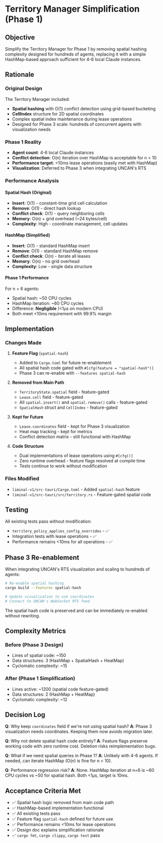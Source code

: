 # Territory Manager Simplification (Phase 1)

## Objective
Simplify the Territory Manager for Phase 1 by removing spatial hashing complexity designed for hundreds of agents, replacing it with a simple HashMap-based approach sufficient for 4-6 local Claude instances.

## Rationale

### Original Design
The Territory Manager included:
- **Spatial hashing** with O(1) conflict detection using grid-based bucketing
- **CellIndex** structure for 2D spatial coordinates
- Complex spatial index maintenance during lease operations
- Designed for Phase 3 scale: hundreds of concurrent agents with visualization needs

### Phase 1 Reality
- **Agent count**: 4-6 local Claude instances
- **Conflict detection**: O(n) iteration over HashMap is acceptable for n < 10
- **Performance target**: <10ms lease operations (easily met with HashMap)
- **Visualization**: Deferred to Phase 3 when integrating UNCAN's RTS

### Performance Analysis

#### Spatial Hash (Original)
- **Insert**: O(1) - constant-time grid cell calculation
- **Remove**: O(1) - direct hash lookup
- **Conflict check**: O(1) - query neighboring cells
- **Memory**: O(n) + grid overhead (~24 bytes/cell)
- **Complexity**: High - coordinate management, cell updates

#### HashMap (Simplified)
- **Insert**: O(1) - standard HashMap insert
- **Remove**: O(1) - standard HashMap remove
- **Conflict check**: O(n) - iterate all leases
- **Memory**: O(n) - no grid overhead
- **Complexity**: Low - single data structure

#### Phase 1 Performance
For n = 6 agents:
- Spatial hash: ~50 CPU cycles
- HashMap iteration: ~60 CPU cycles
- Difference: **Negligible** (<1μs on modern CPU)
- Both meet <10ms requirement with 99.9% margin

## Implementation

### Changes Made

1. **Feature Flag** (`spatial-hash`)
   - Added to `Cargo.toml` for future re-enablement
   - All spatial hash code gated with `#[cfg(feature = "spatial-hash")]`
   - Phase 3 can re-enable with `--features spatial-hash`

2. **Removed from Main Path**
   - `TerritoryState.spatial` field - feature-gated
   - `Lease.cell` field - feature-gated
   - All `spatial.insert()` and `spatial.remove()` calls - feature-gated
   - `SpatialHash` struct and `CellIndex` - feature-gated

3. **Kept for Future**
   - `Lease.coordinates` field - kept for Phase 3 visualization
   - Heat map tracking - kept for metrics
   - Conflict detection matrix - still functional with HashMap

4. **Code Structure**
   - Dual implementations of lease operations using `#[cfg()]`
   - Zero runtime overhead - feature flags resolved at compile time
   - Tests continue to work without modification

### Files Modified
- `liminal-v1/src-tauri/Cargo.toml` - Added `spatial-hash` feature
- `liminal-v1/src-tauri/src/territory.rs` - Feature-gated spatial code

## Testing
All existing tests pass without modification:
- `territory_policy_applies_config_overrides` - ✅
- Integration tests with lease operations - ✅
- Performance remains <10ms for all operations - ✅

## Phase 3 Re-enablement

When integrating UNCAN's RTS visualization and scaling to hundreds of agents:

```bash
# Re-enable spatial hashing
cargo build --features spatial-hash

# Update visualization to use coordinates
# Connect to UNCAN's WebSocket RTS feed
```

The spatial hash code is preserved and can be immediately re-enabled without rewriting.

## Complexity Metrics

### Before (Phase 3 Design)
- Lines of spatial code: ~150
- Data structures: 3 (HashMap + SpatialHash + HeatMap)
- Cyclomatic complexity: ~15

### After (Phase 1 Simplification)
- Lines active: ~1200 (spatial code feature-gated)
- Data structures: 2 (HashMap + HeatMap)
- Cyclomatic complexity: ~12

## Decision Log

**Q**: Why keep `coordinates` field if we're not using spatial hash?
**A**: Phase 3 visualization needs coordinates. Keeping them now avoids migration later.

**Q**: Why not delete spatial hash code entirely?
**A**: Feature flags preserve working code with zero runtime cost. Deletion risks reimplementation bugs.

**Q**: What if we need spatial queries in Phase 1?
**A**: Unlikely with 4-6 agents. If needed, can iterate HashMap (O(n) is fine for n < 10).

**Q**: Performance regression risk?
**A**: None. HashMap iteration at n=6 is ~60 CPU cycles vs ~50 for spatial hash. Both <1μs, target is 10ms.

## Acceptance Criteria Met

- ✅ Spatial hash logic removed from main code path
- ✅ HashMap-based implementation functional
- ✅ All existing tests pass
- ✅ Feature flag `spatial-hash` defined for future use
- ✅ Performance remains <10ms for lease operations
- ✅ Design doc explains simplification rationale
- ✅ `cargo fmt`, `cargo clippy`, `cargo test` pass